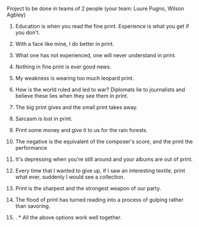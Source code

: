  Project to be done in teams of 2 people (your team: Luure Pugno, Wilson Agbley)


1. Education is when you read the fine print. Experience is what you get if you don't.

2. With a face like mine, I do better in print.

3. What one has not experienced, one will never understand in print.

4. Nothing in fine print is ever good news.

5. My weakness is wearing too much leopard print.

6. How is the world ruled and led to war? Diplomats lie to journalists and believe these lies when they see them in print.

7. The big print gives and the small print takes away.

8. Sarcasm is lost in print.

9. Print some money and give it to us for the rain forests.

10. The negative is the equivalent of the composer's score, and the print the performance

11. It's depressing when you're still around and your albums are out of print.

12. Every time that I wanted to give up, if I saw an interesting textile, print what ever, suddenly I would see a collection.

13. Print is the sharpest and the strongest weapon of our party.

14. The flood of print has turned reading into a process of gulping rather than savoring.

15. . * All the above options work well together.
